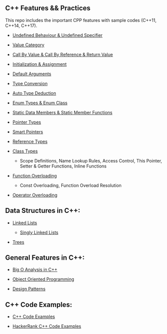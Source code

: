 ## C++ Features && Practices

This repo includes the important CPP features with sample codes (C++11, C++14, C++17).

- [Undefined Behaviour & Undefined Specifier](https://github.com/gefendioglu/Cpp_Practices/blob/master/Cpp_Features/11_Undefined_Behaviour.md)

- [Value Category](https://github.com/gefendioglu/Cpp_Practices/blob/master/Cpp_Features/24_Value_Category.md)

- [Call By Value & Call By Reference & Return Value](https://github.com/gefendioglu/Cpp_Practices/blob/master/Cpp_Features/15_Call_By_Value_Reference.md)

- [Initialization & Assignment](https://github.com/gefendioglu/Cpp_Practices/blob/master/Cpp_Features/17_Initialization_Assignment.md)

- [Default Arguments](https://github.com/gefendioglu/Cpp_Practices/blob/master/Cpp_Features/23_Default_Arguments.md)

- [Type Conversion](https://github.com/gefendioglu/Cpp_Practices/blob/master/Cpp_Features/14_Type_Conversion.md)

- [Auto Type Deduction](https://github.com/gefendioglu/Cpp_Practices/blob/master/Cpp_Features/19_Auto_Type_Deduction.md)

- [Enum Types & Enum Class](https://github.com/gefendioglu/Cpp_Practices/blob/master/Cpp_Features/12_Enum_Types_Classes.md)

- [Static Data Members & Static Member Functions](https://github.com/gefendioglu/Cpp_Practices/blob/master/Cpp_Features/13_Static_Members.md)

- [Pointer Types](https://github.com/gefendioglu/Cpp_Practices/blob/master/Cpp_Features/20_Pointers.md)

- [Smart Pointers](https://github.com/gefendioglu/Cpp_Practices/blob/master/Cpp_Features/30_Smart_Pointers.md)

- [Reference Types](https://github.com/gefendioglu/Cpp_Practices/blob/master/Cpp_Features/22_References.md)

- [Class Types](https://github.com/gefendioglu/Cpp_Practices/blob/master/Cpp_Features/25_Classes.md)
  - Scope Definitions, Name Lookup Rules, Access Control, This Pointer, Setter & Getter Functions, Inline Functions 

- [Function Overloading](https://github.com/gefendioglu/Cpp_Practices/blob/master/Cpp_Features/27_Function_Overloading.md)
  - Const Overloading, Function Overload Resolution 

- [Operator Overloading](https://github.com/gefendioglu/Cpp_Practices/blob/master/Cpp_Features/29_Operator_Overloading.md)

## Data Structures in C++: 

- [Linked Lists](https://github.com/gefendioglu/Cpp_Practices/blob/master/Cpp_Practices/Linked_List.md)
  - [Singly Linked Lists](https://github.com/gefendioglu/Cpp_Practices/blob/master/Data_Structures/11_Singly_Linked_List.md)

- [Trees](https://github.com/gefendioglu/Cpp_Practices/blob/master/Cpp_Practices/Trees_Graphs.md)

## General Features in C++: 

- [Big O Analysis in C++](https://github.com/gefendioglu/Cpp_Practices/blob/master/Cpp_Practices/Big_O_Analysis.md)

- [Object Oriented Programming](https://github.com/gefendioglu/Cpp_Practices/blob/master/Cpp_Practices/Object_Oriented_Programming.md)

- [Design Patterns](https://github.com/gefendioglu/Cpp_Practices/blob/master/Cpp_Practices/Design_Patterns.md)

## C++ Code Examples: 

- [C++ Code Examples](https://github.com/gefendioglu/Cpp_Practices/blob/master/Cpp_Practices/Cpp_Practices.md)

- [HackerRank C++ Code Examples](https://github.com/gefendioglu/Cpp_Practices/blob/master/HackerRank/HackerRank_Cpp.md)


